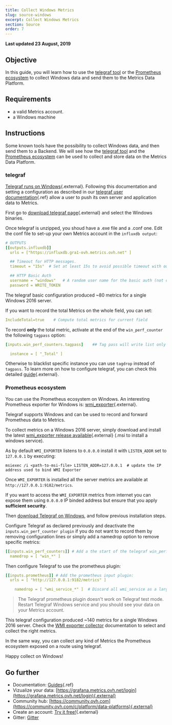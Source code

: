 ```yaml
---
title: Collect Windows Metrics
slug: source-windows
excerpt: Collect Windows Metrics
section: Source
order: 7
---
```


**Last updated 23 August, 2019**

## Objective

In this guide, you will learn how to use the [telegraf tool](https://www.influxdata.com/time-series-platform/telegraf/) or the [Prometheus ecosystem](https://prometheus.io/) to collect Windows data and send them to the Metrics Data Platform.

## Requirements

- a valid Metrics account.
- a Windows machine

## Instructions

Some known tools have the possibility to collect Windows data, and then send them to a Backend. We will see how the [telegraf tool](https://www.influxdata.com/time-series-platform/telegraf/) and the [Prometheus ecosystem](https://prometheus.io/) can be used to collect and store data on the Metrics Data Platform.

### telegraf

[Telegraf runs on Windows](https://github.com/influxdata/docs.influxdata.com/blob/master/content/telegraf/v1.7/administration/windows_service.md){.external}. Following this documentation and setting a configuration as described in our [telegraf user documentation](../source-telegraf/guide.fr-fr.md){.ref} allow a user to push its own server and application data to Metrics.

First go to [download telegraf page](https://portal.influxdata.com/downloads/){.external} and select the Windows binaries.

Once telegraf is unzipped, you shoud have a .exe file and a .conf one. Edit the conf file to set-up your own Metrics account in the `influxdb output`:

```yaml
# OUTPUTS
[[outputs.influxdb]]
  urls = ["https://influxdb.gra1-ovh.metrics.ovh.net" ]

  ## Timeout for HTTP messages.
  timeout = "15s"  # Set at least 15s to avoid possible timeout with our platform

  ## HTTP Basic Auth
  username = "windows"   # A random user name for the basic auth (not checked)
  password = WRITE_TOKEN

```

The telegraf basic configuration produced ~80 metrics for a single Windows 2016 server.

If you want to record the total Metrics on the whole field, you can set:

```yaml
IncludeTotal=true    # Compute total metrics for current field
```

To record **only** the total metric, activate at the end of the `win_perf_counter` the following `tagpass` option:

```yaml
[inputs.win_perf_counters.tagpass]    ## Tag pass will write list only the win_perf_counters metrics flags with an instance equals to _Total. To add other instances you can add several one in the instance list below.

  instance = [ "_Total" ]  
```

Otherwise to blacklist specific instance you can use `tagdrop` instead of `tagpass`. To learn more on how to configure telegraf, you can check this detailed [guide](https://github.com/influxdata/telegraf/blob/master/docs/CONFIGURATION.md){.external}.

### Prometheus ecosystem

You can use the Prometheus ecosystem on Windows. An interesting Prometheus exporter for Windows is: [wmi_exporter](https://github.com/martinlindhe/wmi_exporter){.external}.

Telegraf supports Windows and can be used to record and forward Prometheus data to Metrics.

To collect metrics on a Windows 2016 server, simply download and install the latest [wmi_exporter release available](https://github.com/martinlindhe/wmi_exporter/releases){.external} (.msi to install a windows service).

As by default `WMI_EXPORTER` listens to `0.0.0.0` install it with `LISTEN_ADDR` set to `127.0.0.1` by executing:

```shell-session
msiexec /i <path-to-msi-file> LISTEN_ADDR=127.0.0.1  # update the IP address used to bind WMI Exporter
```

Once `WMI_EXPORTER` is installed all the server metrics are available at `http://127.0.0.1:9182/metrics`.

If you want to access the `WMI_EXPORTER` metrics from internet you can expose them using `0.0.0.0` IP binded address but ensure that you apply **sufficient security**.

Then [download Telegraf on Windows](https://portal.influxdata.com/downloads/), and follow previous installation steps.

Configure Telegraf as declared previously and deactivate the `inputs.win_perf_counter plugin` if you do not want to record them by removing configuration lines or simply add a namedrop option to remove specific metrics:

```yaml
[[inputs.win_perf_counters]] # Add a the start of the telegraf win_perf_counters input plugin:
  namedrop = [ "win_*" ]

```

Then configure Telegraf to use the prometheus plugin:

```yaml
[[inputs.prometheus]] # Add the prometheus input plugin:
  urls = [ "http://127.0.0.1:9182/metrics" ]

    namedrop = [ "wmi_service_*" ]  # Discard all wmi_service as a large amount of series is created

```

> The Telegraf prometheus plugin doesn't work on Telegraf test mode. Restart Telegraf Windows service and you should see your data on your Metrics account.

This telegraf configuration produced ~140 metrics for a single Windows 2016 server. Check the [WMI exporter collector](https://github.com/martinlindhe/wmi_exporter/blob/master/docs/README.md) documentation to select and collect the right metrics.

In the same way, you can collect any kind of Metrics the Prometheus ecosystem exposed on a route using telegraf.

Happy collect on Windows!

## Go further

- Documentation: [Guides](../product.fr-fr.md){.ref}
- Vizualize your data: [https://grafana.metrics.ovh.net/login](https://grafana.metrics.ovh.net/login){.external}
- Community hub: [https://community.ovh.com](https://community.ovh.com/c/platform/data-platforms){.external}
- Create an account: [Try it free!](https://www.ovh.com/fr/order/express/#/new/express/resume?products=~%28~%28planCode~%27metrics-free-trial~configuration~%28~%28label~%27region~values~%28~%27gra1%29%29%29~option~%28~%29~quantity~1~productId~%27metrics%29%29&paymentMeanRequired=0){.external}
- Gitter: [Gitter](https://gitter.im/ovh/metrics)
